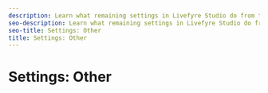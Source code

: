 ```yaml
---
description: Learn what remaining settings in Livefyre Studio do from translation sets to privacy requests.
seo-description: Learn what remaining settings in Livefyre Studio do from translation sets to privacy requests.
seo-title: Settings: Other
title: Settings: Other
---
```


# Settings: Other



